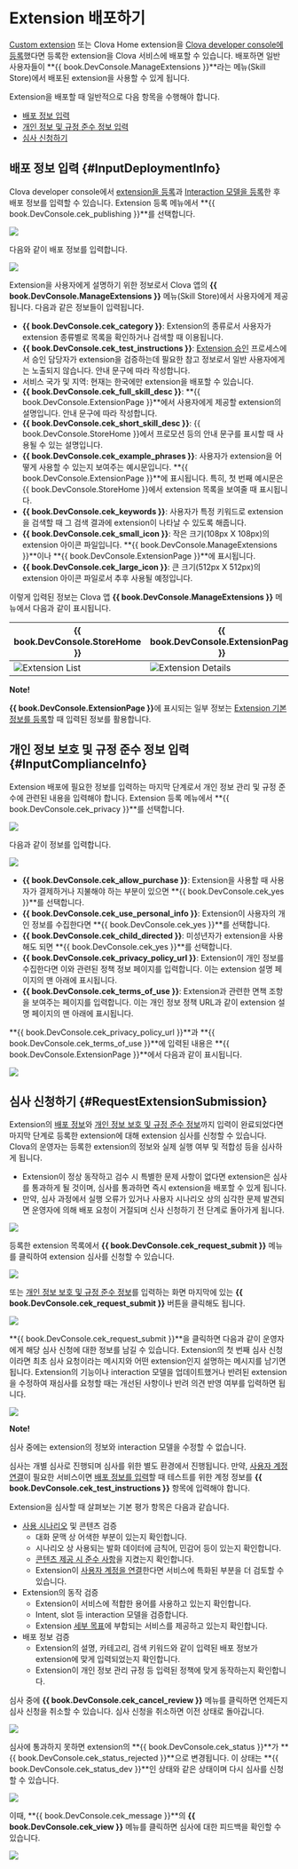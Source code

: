 # Extension 배포하기
[Custom extension](/CEK/Guides/Build_Custom_Extension.md) 또는 Clova Home extension을 [Clova developer console에 등록](/DevConsole/Guides/CEK/Register_Extension.md)했다면 등록한 extension을 Clova 서비스에 배포할 수 있습니다. 배포하면 일반 사용자들이 **{{ book.DevConsole.ManageExtensions }}**라는 메뉴(Skill Store)에서 배포된 extension을 사용할 수 있게 됩니다.

Extension을 배포할 때 일반적으로 다음 항목을 수행해야 합니다.

* [배포 정보 입력](#InputDeploymentInfo)
* [개인 정보 및 규정 준수 정보 입력](#InputComplianceInfo)
* [심사 신청하기](#RequestExtensionSubmission)

## 배포 정보 입력 {#InputDeploymentInfo}

Clova developer console에서 [extension을 등록](/DevConsole/Guides/CEK/Register_Extension.md)과 [Interaction 모델을 등록](/DevConsole/Guides/CEK/Register_Interaction_Model.md)한 후 배포 정보를 입력할 수 있습니다. Extension 등록 메뉴에서 **{{ book.DevConsole.cek_publishing }}**를 선택합니다.

![](/DevConsole/Resources/Images/DevConsole-Deployment_Info_Menu.png)

다음와 같이 배포 정보를 입력합니다.

![](/DevConsole/Resources/Images/DevConsole-Input_Deployment_Info.png)

Extension을 사용자에게 설명하기 위한 정보로서 Clova 앱의 **{{ book.DevConsole.ManageExtensions }}** 메뉴(Skill Store)에서 사용자에게 제공됩니다. 다음과 같은 정보들이 입력됩니다.

* **{{ book.DevConsole.cek_category }}**: Extension의 종류로서 사용자가 extension 종류별로 목록을 확인하거나 검색할 때 이용됩니다.
* **{{ book.DevConsole.cek_test_instructions }}**: [Extension 승인](#RequestExtensionSubmission) 프로세스에서 승인 담당자가 extension을 검증하는데 필요한 참고 정보로서 일반 사용자에게는 노출되지 않습니다. 안내 문구에 따라 작성합니다.
* 서비스 국가 및 지역: 현재는 한국에만 extension을 배포할 수 있습니다.
* **{{ book.DevConsole.cek_full_skill_desc }}**: **{{ book.DevConsole.ExtensionPage }}**에서 사용자에게 제공할 extension의 설명입니다. 안내 문구에 따라 작성합니다.
* **{{ book.DevConsole.cek_short_skill_desc }}**: {{ book.DevConsole.StoreHome }}에서 프로모션 등의 안내 문구를 표시할 때 사용될 수 있는 설명입니다.
* **{{ book.DevConsole.cek_example_phrases }}**: 사용자가 extension을 어떻게 사용할 수 있는지 보여주는 예시문입니다. **{{ book.DevConsole.ExtensionPage }}**에 표시됩니다. 특히, 첫 번째 예시문은 {{ book.DevConsole.StoreHome }}에서 extension 목록을 보여줄 때 표시됩니다.
* **{{ book.DevConsole.cek_keywords }}**: 사용자가 특정 키워드로 extension을 검색할 때 그 검색 결과에 extension이 나타날 수 있도록 해줍니다.
* **{{ book.DevConsole.cek_small_icon }}**: 작은 크기(108px X 108px)의 extension 아이콘 파일입니다. **{{ book.DevConsole.ManageExtensions }}**이나 **{{ book.DevConsole.ExtensionPage }}**에 표시됩니다.
* **{{ book.DevConsole.cek_large_icon }}**: 큰 크기(512px X 512px)의 extension 아이콘 파일로서 추후 사용될 예정입니다.

이렇게 입력된 정보는 Clova 앱 **{{ book.DevConsole.ManageExtensions }}** 메뉴에서 다음과 같이 표시됩니다.

| {{ book.DevConsole.StoreHome }} | {{ book.DevConsole.ExtensionPage }}   |
|-------------------|-------------------|
| ![Extension List](/DevConsole/Resources/Images/DevConsole-Store_UI_Example-Extension_Store_Home.png) | ![Extension Details](/DevConsole/Resources/Images/DevConsole-Store_UI_Example-Extension_Page.png) |

<div class="note">
  <p><strong>Note!</strong></p>
  <p><strong>{{ book.DevConsole.ExtensionPage }}</strong>에 표시되는 일부 정보는 <a href="/DevConsole/Guides/CEK/Register_Extension.html#InputExtensionInfo">Extension 기본 정보를 등록</a>할 때 입력된 정보를 활용합니다.</p>
</div>

## 개인 정보 보호 및 규정 준수 정보 입력 {#InputComplianceInfo}

Extension 배포에 필요한 정보를 입력하는 마지막 단계로서 개인 정보 관리 및 규정 준수에 관련된 내용을 입력해야 합니다. Extension 등록 메뉴에서 **{{ book.DevConsole.cek_privacy }}**를 선택합니다.

![](/DevConsole/Resources/Images/DevConsole-Policy_Menu.png)

다음과 같이 정보를 입력합니다.

![](/DevConsole/Resources/Images/DevConsole-Input_Policy.png)

* **{{ book.DevConsole.cek_allow_purchase }}**: Extension을 사용할 때 사용자가 결제하거나 지불해야 하는 부분이 있으면 **{{ book.DevConsole.cek_yes }}**를 선택합니다.
* **{{ book.DevConsole.cek_use_personal_info }}**: Extension이 사용자의 개인 정보를 수집한다면 **{{ book.DevConsole.cek_yes }}**를 선택합니다.
* **{{ book.DevConsole.cek_child_directed }}**: 미성년자가 extension을 사용해도 되면 **{{ book.DevConsole.cek_yes }}**를 선택합니다.
* **{{ book.DevConsole.cek_privacy_policy_url }}**: Extension이 개인 정보를 수집한다면 이와 관련된 정책 정보 페이지를 입력합니다. 이는 extension 설명 페이지의 맨 아래에 표시됩니다.
* **{{ book.DevConsole.cek_terms_of_use }}**: Extension과 관련한 면책 조항을 보여주는 페이지를 입력합니다. 이는 개인 정보 정책 URL과 같이 extension 설명 페이지의 맨 아래에 표시됩니다.

**{{ book.DevConsole.cek_privacy_policy_url }}**과 **{{ book.DevConsole.cek_terms_of_use }}**에 입력된 내용은 **{{ book.DevConsole.ExtensionPage }}**에서 다음과 같이 표시됩니다.

![](/DevConsole/Resources/Images/DevConsole-Store_UI_Example-Extension_Policy.png)

## 심사 신청하기 {#RequestExtensionSubmission}

Extension의 [배포 정보](#InputDeploymentInfo)와 [개인 정보 보호 및 규정 준수 정보](#InputComplianceInfo)까지 입력이 완료되었다면 마지막 단계로 등록한 extension에 대해 extension 심사를 신청할 수 있습니다. Clova의 운영자는 등록한 extension의 정보와 실제 실행 여부 및 적합성 등을 심사하게 됩니다.

* Extension이 정상 동작하고 검수 시 특별한 문제 사항이 없다면 extension은 심사를 통과하게 될 것이며, 심사를 통과하면 즉시 extension을 배포할 수 있게 됩니다.
* 만약, 심사 과정에서 실행 오류가 있거나 사용자 시나리오 상의 심각한 문제 발견되면 운영자에 의해 배포 요청이 거절되며 신사 신청하기 전 단계로 돌아가게 됩니다.

![](/DevConsole/Resources/Images/DevConsole-Extension_Submission_Process.png)

등록한 extension 목록에서 **{{ book.DevConsole.cek_request_submit }}** 메뉴를 클릭하여 extension 심사를 신청할 수 있습니다.

![](/DevConsole/Resources/Images/DevConsole-Submit_Extension_1.png)

또는 [개인 정보 보호 및 규정 준수 정보](#InputComplianceInfo)를 입력하는 화면 마지막에 있는 **{{ book.DevConsole.cek_request_submit }}** 버튼을 클릭해도 됩니다.

![](/DevConsole/Resources/Images/DevConsole-Submit_Extension_2.png)

**{{ book.DevConsole.cek_request_submit }}**을 클릭하면 다음과 같이 운영자에게 해당 심사 신청에 대한 정보를 남길 수 있습니다. Extension의 첫 번째 심사 신청이라면 최초 심사 요청이라는 메시지와 어떤 extension인지 설명하는 메시지를 남기면 됩니다. Extension의 기능이나 interaction 모델을 업데이트했거나 반려된 extension을 수정하여 재심사를 요청할 때는 개선된 사항이나 반려 의견 반영 여부를 입력하면 됩니다.

![](/DevConsole/Resources/Images/DevConsole-Submission_Request_Message.png)

<div class="note">
  <p><strong>Note!</strong></p>
  <p>심사 중에는 extension의 정보와 interaction 모델을 수정할 수 없습니다.</p>
</div>

심사는 개별 심사로 진행되며 심사를 위한 별도 환경에서 진행됩니다. 만약, [사용자 계정 연결](/CEK/Guides/Link_User_Account.md)이 필요한 서비스이면 [배포 정보를 입력](#InputDeploymentInfo)할 때 테스트를 위한 계정 정보를 **{{ book.DevConsole.cek_test_instructions }}** 항목에 입력해야 합니다.

Extension을 심사할 때 살펴보는 기본 평가 항목은 다음과 같습니다.

* [사용 시나리오](/Design/Design_Guideline_For_Extension.md#MakeUseCaseScenarioScript) 및 콘텐츠 검증
  * 대화 문맥 상 어색한 부분이 있는지 확인합니다.
  * 시나리오 상 사용되는 발화 데이터에 금칙어, 민감어 등이 있는지 확인합니다.
  * [콘텐츠 제공 시 준수 사항](/Design/Design_Guideline_For_Extension.md#ContentGuideline)을 지켰는지 확인합니다.
  * Extension이 [사용자 계정을 연결](/CEK/Guides/Link_User_Account.md)한다면 서비스에 특화된 부분을 더 검토할 수 있습니다.
* Extension의 동작 검증
  * Extension이 서비스에 적합한 용어를 사용하고 있는지 확인합니다.
  * Intent, slot 등 interaction 모델을 검증합니다.
  * Extension [세부 목표](/Design/Design_Guideline_For_Extension.md#SettingGoal)에 부합되는 서비스를 제공하고 있는지 확인합니다.
* 배포 정보 검증
  * Extension의 설명, 카테고리, 검색 키워드와 같이 입력된 배포 정보가 extension에 맞게 입력되었는지 확인합니다.
  * Extension이 개인 정보 관리 규정 등 입력된 정책에 맞게 동작하는지 확인합니다.

심사 중에 **{{ book.DevConsole.cek_cancel_review }}** 메뉴를 클릭하면 언제든지 심사 신청을 취소할 수 있습니다. 심사 신청을 취소하면 이전 상태로 돌아갑니다.

![](/DevConsole/Resources/Images/DevConsole-Cancel_Submission.png)

심사에 통과하지 못하면 extension의 **{{ book.DevConsole.cek_status }}**가 **{{ book.DevConsole.cek_status_rejected }}**으로 변경됩니다. 이 상태는 **{{ book.DevConsole.cek_status_dev }}**인 상태와 같은 상태이며 다시 심사를 신청할 수 있습니다.

![](/DevConsole/Resources/Images/DevConsole-Extension_Submission_Rejected.png)

이때, **{{ book.DevConsole.cek_message }}**의 **{{ book.DevConsole.cek_view }}** 메뉴를 클릭하면 심사에 대한 피드백을 확인할 수 있습니다.

![](/DevConsole/Resources/Images/DevConsole-Show_Submission_Feedback.png)

